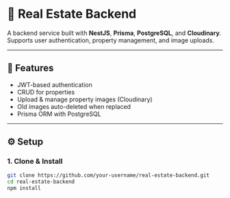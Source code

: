 # 🏡 Real Estate Backend

A backend service built with **NestJS**, **Prisma**, **PostgreSQL**, and **Cloudinary**.  
Supports user authentication, property management, and image uploads.

---

## 🚀 Features
- JWT-based authentication  
- CRUD for properties  
- Upload & manage property images (Cloudinary)  
- Old images auto-deleted when replaced  
- Prisma ORM with PostgreSQL   

---

## ⚙️ Setup

### 1. Clone & Install
```bash
git clone https://github.com/your-username/real-estate-backend.git
cd real-estate-backend
npm install
